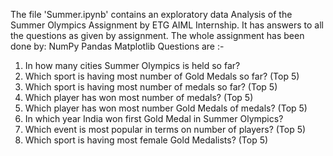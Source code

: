 The file 'Summer.ipynb' contains an exploratory data Analysis of the Summer Olympics Assignment by ETG AIML Internship.
It has answers to all the questions as given by assignment.
The whole assignment has been done by:
NumPy
Pandas
Matplotlib
Questions are :-
1. In how many cities Summer Olympics is held so far?
2. Which sport is having most number of Gold Medals so far? (Top 5)
3. Which sport is having most number of medals so far? (Top 5)
4. Which player has won most number of medals? (Top 5)
5. Which player has won most number Gold Medals of medals? (Top 5)
6. In which year India won first Gold Medal in Summer Olympics?
7. Which event is most popular in terms on number of players? (Top 5)
8. Which sport is having most female Gold Medalists? (Top 5)
